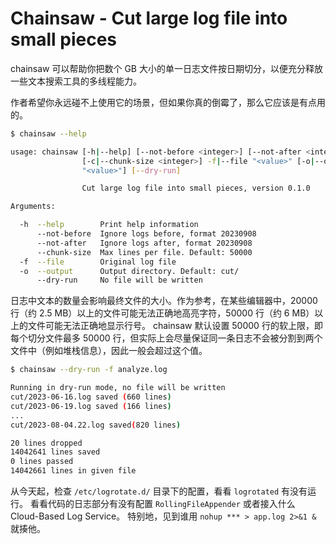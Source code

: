 # Chainsaw - Cut large log file into small pieces

chainsaw 可以帮助你把数个 GB 大小的单一日志文件按日期切分，以便充分释放一些文本搜索工具的多线程能力。

作者希望你永远碰不上使用它的场景，但如果你真的倒霉了，那么它应该是有点用的。

```sh
$ chainsaw --help

usage: chainsaw [-h|--help] [--not-before <integer>] [--not-after <integer>]
                [-c|--chunk-size <integer>] -f|--file "<value>" [-o|--output
                "<value>"] [--dry-run]

                Cut large log file into small pieces, version 0.1.0

Arguments:

  -h  --help        Print help information
      --not-before  Ignore logs before, format 20230908
      --not-after   Ignore logs after, format 20230908
      --chunk-size  Max lines per file. Default: 50000
  -f  --file        Original log file
  -o  --output      Output directory. Default: cut/
      --dry-run     No file will be written
```

日志中文本的数量会影响最终文件的大小。作为参考，在某些编辑器中，20000 行（约 2.5 MB）以上的文件可能无法正确地高亮字符，50000 行（约 6 MB）以上的文件可能无法正确地显示行号。
chainsaw 默认设置 50000 行的软上限，即每个切分文件最多 50000 行，但实际上会尽量保证同一条日志不会被分割到两个文件中（例如堆栈信息），因此一般会超过这个值。

```sh
$ chainsaw --dry-run -f analyze.log

Running in dry-run mode, no file will be written
cut/2023-06-16.log saved (660 lines)
cut/2023-06-19.log saved (166 lines)
...
cut/2023-08-04.22.log saved(820 lines)

20 lines dropped
14042641 lines saved
0 lines passed
14042661 lines in given file
```

从今天起，检查 `/etc/logrotate.d/` 目录下的配置，看看 `logrotated` 有没有运行。
看看代码的日志部分有没有配置 `RollingFileAppender` 或者接入什么 Cloud-Based Log Service。
特别地，见到谁用 `nohup *** > app.log 2>&1 &` 就揍他。
